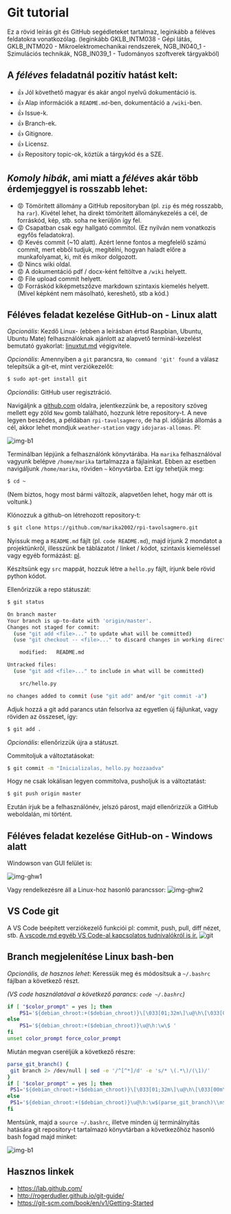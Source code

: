 # Git tutorial
Ez a rövid leírás git és GitHub segédleteket tartalmaz, leginkább a féléves feldatokra vonatkozólag. (leginkább GKLB_INTM038 - Gépi látás, GKLB_INTM020 - Mikroelektromechanikai rendszerek, NGB_IN040_1 - Szimulációs technikák, NGB_IN039_1 - Tudományos szoftverek tárgyakból)

## A *féléves* feladatnál pozitív hatást kelt:
- :+1: Jól követhető magyar és akár angol nyelvű dokumentáció is.
- :+1: Alap információk a `README.md`-ben, dokumentáció a `/wiki`-ben.
- :+1: Issue-k.
- :+1: Branch-ek.
- :+1: Gitignore.
- :+1: Licensz.
- :+1: Repository topic-ok, köztük a tárgykód és a SZE.

## *Komoly hibák*, ami miatt a *féléves* akár több érdemjeggyel is rosszabb  lehet:
- :rage: Tömörített állomány a GitHub repositoryban (pl. `zip` és még rosszabb, ha `rar`). Kivétel lehet, ha direkt tömörített állománykezelés a cél, de forráskód, kép, stb. soha ne kerüljön így fel. 
- :rage: Csapatban csak egy hallgató commitol. (Ez nyilván nem vonatkozis egyfős feladatokra).
- :rage: Kevés commit (~10 alatt). Azért lenne fontos a megfelelő számú commit, mert ebből tudjuk, megítélni, hogyan haladt előre a munkafolyamat, ki, mit és mikor dolgozott.
- :rage: Nincs wiki oldal.
- :rage: A dokumentáció pdf / docx-ként feltöltve a `/wiki` helyett.
- :rage: File upload commit helyett.
- :rage: Forráskód kiképmetszőzve markdown szintaxis kiemelés helyett. (Mivel képként nem másolható, kereshető, stb a kód.)

## Féléves feladat kezelése GitHub-on - Linux alatt
*Opcionális*: Kezdő Linux- (ebben a leírásban értsd Raspbian, Ubuntu, Ubuntu Mate) felhasználóknak ajánlott az alapvető terminál-kezelést bemutató gyakorlat: [linuxtut.md](linuxtut.md) végigvitele.

*Opcionális*: Amennyiben a `git` parancsra, `No command 'git' found` a válasz telepítsük a git-et, mint verziókezelőt:

```bash
$ sudo apt-get install git
```

*Opcionális*: GitHub user regisztráció.

Navigáljnk a [github.com](https://github.com/) oldalra, jelentkezzünk be, a repository szöveg mellett egy zöld `New` gomb található, hozzunk létre repository-t. A neve legyen beszédes, a példában `rpi-tavolsagmero`, de ha pl. időjárás állomás a cél, akkor lehet mondjuk `weather-station` vagy `idojaras-allomas`. Pl:

![img-b1](img/repo01.png)

Terminálban lépjünk a felhasználónk könyvtárába. Ha `marika` felhasználóval vagyunk belépve `/home/marika` tartalmazza a fájlainkat. 
Ebben az esetben navigáljunk `/home/marika`, röviden `~` könyvtárba. Ezt így tehetjük meg:

```bash
$ cd ~
```

(Nem biztos, hogy most bármi változik, alapvetően lehet, hogy már ott is voltunk.)

Klónozzuk a github-on létrehozott repository-t:
```bash
$ git clone https://github.com/marika2002/rpi-tavolsagmero.git
```

Nyissuk meg a `README.md` fájlt (pl. `code README.md`), majd írjunk 2 mondatot a projektünkről, illesszünk be táblázatot / linket / kódot, szintaxis kiemeléssel vagy egyéb formázást: [pl](https://github.com/adam-p/markdown-here/wiki/Markdown-Cheatsheet).

Készítsünk egy `src` mappát, hozzuk létre a `hello.py` fájlt, írjunk bele rövid python kódot.

Ellenőrizzük a repo státuszát:

``` bash
$ git status

On branch master
Your branch is up-to-date with 'origin/master'.
Changes not staged for commit:
  (use "git add <file>..." to update what will be committed)
  (use "git checkout -- <file>..." to discard changes in working directory)

	modified:   README.md

Untracked files:
  (use "git add <file>..." to include in what will be committed)

    src/hello.py

no changes added to commit (use "git add" and/or "git commit -a")
```

Adjuk hozzá a git add parancs után felsorlva az egyetlen új fájlunkat, vagy röviden az összeset, így:

``` bash
$ git add .
```

*Opcionális*: ellenőrizzük újra a státuszt.

Commitoljuk a változtatásokat:
``` bash
$ git commit -m "Inicializalas, hello.py hozzaadva"
```

Hogy ne csak lokálisan legyen commitolva, pusholjuk is a változtatást:
``` bash
$ git push origin master
```

Ezután írjuk be a felhasználónév, jelszó párost, majd ellenőrizzük a GitHub weboldalán, mi történt.

## Féléves feladat kezelése GitHub-on - Windows alatt
Windowson van GUI felület is:

![img-ghw1](img/githubwin01.png)

Vagy rendelkezésre áll a Linux-hoz hasonló parancssor:
![img-ghw2](img/githubwin02.png)


## VS Code git
A VS Code beépített verziókezelő funkciói pl: commit, push, pull, diff nézet, stb. [A vscode.md egyéb VS Code-al kapcsolatos tudnivalókról is ír.](vscode.md)
![git](img/vsgit.png)

## Branch megjelenítése Linux bash-ben
*Opcionális, de hasznos lehet*: Keressük meg és módosítsuk a `~/.bashrc` fájlban a következő részt. 

*(VS code használatával a következő parancs: `code ~/.bashrc`)*

``` bash
if [ "$color_prompt" = yes ]; then
    PS1='${debian_chroot:+($debian_chroot)}\[\033[01;32m\]\u@\h\[\033[00m\]:\[\033[01;34m\]\w\[\033[00m\]\$ '
else
    PS1='${debian_chroot:+($debian_chroot)}\u@\h:\w\$ '
fi
unset color_prompt force_color_prompt
```

Miután megvan cseréljük a következő részre:

``` bash
parse_git_branch() {
 git branch 2> /dev/null | sed -e '/^[^*]/d' -e 's/* \(.*\)/(\1)/'
}
if [ "$color_prompt" = yes ]; then
 PS1='${debian_chroot:+($debian_chroot)}\[\033[01;32m\]\u@\h\[\033[00m\]:\[\033[01;34m\]\w\[\033[01;31m\]$(parse_git_branch)\[\033[00m\]\n\$ '
else
 PS1='${debian_chroot:+($debian_chroot)}\u@\h:\w$(parse_git_branch)\\n$ '
fi
``` 
Mentsünk, majd a `source ~/.bashrc`, illetve minden új terminálnyitás hatására git repository-t tartalmazó könyvtárban a következőhöz hasonló bash fogad majd minket:


![img-b1](img/bashrc01.png)


## Hasznos linkek
- https://lab.github.com/
- http://rogerdudler.github.io/git-guide/
- https://git-scm.com/book/en/v1/Getting-Started
